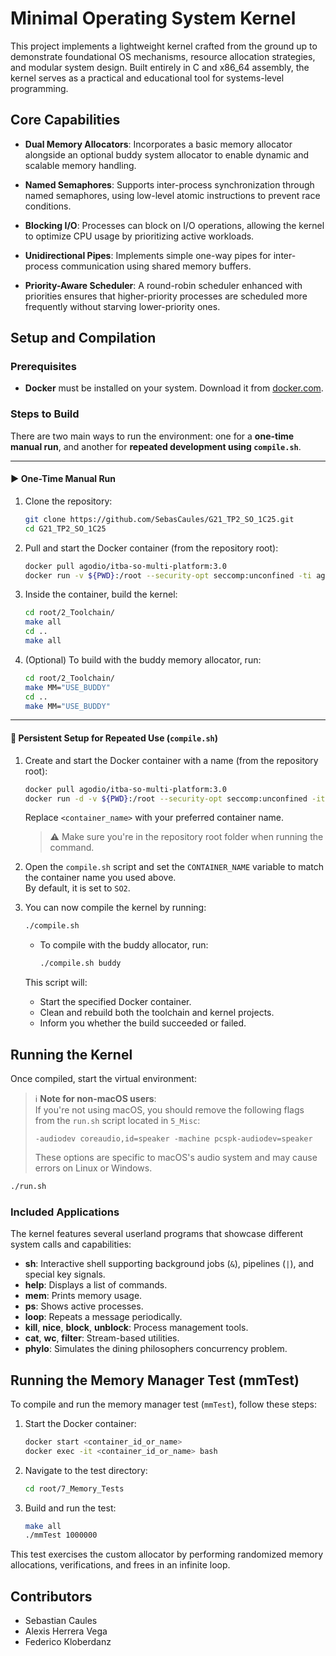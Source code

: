 # Minimal Operating System Kernel

This project implements a lightweight kernel crafted from the ground up to demonstrate foundational OS mechanisms, resource allocation strategies, and modular system design. Built entirely in C and x86_64 assembly, the kernel serves as a practical and educational tool for systems-level programming.

## Core Capabilities

- **Dual Memory Allocators**: Incorporates a basic memory allocator alongside an optional buddy system allocator to enable dynamic and scalable memory handling.

- **Named Semaphores**: Supports inter-process synchronization through named semaphores, using low-level atomic instructions to prevent race conditions.

- **Blocking I/O**: Processes can block on I/O operations, allowing the kernel to optimize CPU usage by prioritizing active workloads.

- **Unidirectional Pipes**: Implements simple one-way pipes for inter-process communication using shared memory buffers.

- **Priority-Aware Scheduler**: A round-robin scheduler enhanced with priorities ensures that higher-priority processes are scheduled more frequently without starving lower-priority ones.

## Setup and Compilation

### Prerequisites
- **Docker** must be installed on your system. Download it from [docker.com](https://www.docker.com/).

### Steps to Build

There are two main ways to run the environment: one for a **one-time manual run**, and another for **repeated development using `compile.sh`**.

---

#### ▶️ One-Time Manual Run

1. Clone the repository:
   ```bash
   git clone https://github.com/SebasCaules/G21_TP2_SO_1C25.git
   cd G21_TP2_SO_1C25
   ```

2. Pull and start the Docker container (from the repository root):
   ```bash
   docker pull agodio/itba-so-multi-platform:3.0
   docker run -v ${PWD}:/root --security-opt seccomp:unconfined -ti agodio/itba-so-multi-platform:3.0
   ```

3. Inside the container, build the kernel:
   ```bash
   cd root/2_Toolchain/
   make all
   cd ..
   make all
   ```

4. (Optional) To build with the buddy memory allocator, run:
   ```bash
   cd root/2_Toolchain/
   make MM="USE_BUDDY"
   cd ..
   make MM="USE_BUDDY"
   ```

---

#### 🔁 Persistent Setup for Repeated Use (`compile.sh`)

1. Create and start the Docker container with a name (from the repository root):
   ```bash
   docker pull agodio/itba-so-multi-platform:3.0
   docker run -d -v ${PWD}:/root --security-opt seccomp:unconfined -it --name <container_name> agodio/itba-so-multi-platform:3.0
   ```
   Replace `<container_name>` with your preferred container name.

   > ⚠️ Make sure you're in the repository root folder when running the command.

2. Open the `compile.sh` script and set the `CONTAINER_NAME` variable to match the container name you used above.  
   By default, it is set to `SO2`.

3. You can now compile the kernel by running:
   ```bash
   ./compile.sh
   ```

   - To compile with the buddy allocator, run:
     ```bash
     ./compile.sh buddy
     ```

   This script will:
   - Start the specified Docker container.
   - Clean and rebuild both the toolchain and kernel projects.
   - Inform you whether the build succeeded or failed.

## Running the Kernel


Once compiled, start the virtual environment:

> ℹ️ **Note for non-macOS users**:  
> If you're not using macOS, you should remove the following flags from the `run.sh` script located in `5_Misc`:
> ```
> -audiodev coreaudio,id=speaker -machine pcspk-audiodev=speaker
> ```
> These options are specific to macOS's audio system and may cause errors on Linux or Windows.

```bash
./run.sh
```

### Included Applications

The kernel features several userland programs that showcase different system calls and capabilities:

- **sh**: Interactive shell supporting background jobs (`&`), pipelines (`|`), and special key signals.
- **help**: Displays a list of commands.
- **mem**: Prints memory usage.
- **ps**: Shows active processes.
- **loop**: Repeats a message periodically.
- **kill**, **nice**, **block**, **unblock**: Process management tools.
- **cat**, **wc**, **filter**: Stream-based utilities.
- **phylo**: Simulates the dining philosophers concurrency problem.

## Running the Memory Manager Test (mmTest)

To compile and run the memory manager test (`mmTest`), follow these steps:

1. Start the Docker container:
   ```bash
   docker start <container_id_or_name>
   docker exec -it <container_id_or_name> bash
   ```

2. Navigate to the test directory:
   ```bash
   cd root/7_Memory_Tests
   ```

3. Build and run the test:
   ```bash
   make all
   ./mmTest 1000000
   ```

This test exercises the custom allocator by performing randomized memory allocations, verifications, and frees in an infinite loop.

## Contributors

- Sebastian Caules  
- Alexis Herrera Vega  
- Federico Kloberdanz  